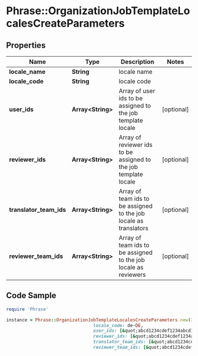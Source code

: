 # Phrase::OrganizationJobTemplateLocalesCreateParameters

## Properties

Name | Type | Description | Notes
------------ | ------------- | ------------- | -------------
**locale_name** | **String** | locale name | 
**locale_code** | **String** | locale code | 
**user_ids** | **Array&lt;String&gt;** | Array of user ids to be assigned to the job template locale | [optional] 
**reviewer_ids** | **Array&lt;String&gt;** | Array of reviewer ids to be assigned to the job template locale | [optional] 
**translator_team_ids** | **Array&lt;String&gt;** | Array of team ids to be assigned to the job locale as translators | [optional] 
**reviewer_team_ids** | **Array&lt;String&gt;** | Array of team ids to be assigned to the job locale as reviewers | [optional] 

## Code Sample

```ruby
require 'Phrase'

instance = Phrase::OrganizationJobTemplateLocalesCreateParameters.new(locale_name: de-1,
                                 locale_code: de-DE,
                                 user_ids: [&quot;abcd1234cdef1234abcd1234cdef1234&quot;],
                                 reviewer_ids: [&quot;abcd1234cdef1234abcd1234cdef1234&quot;],
                                 translator_team_ids: [&quot;abcd1234cdef1234abcd1234cdef1234&quot;],
                                 reviewer_team_ids: [&quot;abcd1234cdef1234abcd1234cdef1234&quot;])
```


